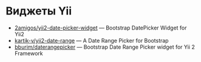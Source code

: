 # Виджеты Yii

* [2amigos/yii2-date-picker-widget](https://github.com/2amigos/yii2-date-picker-widget) — Bootstrap DatePicker Widget for Yii2
* [kartik-v/yii2-date-range](https://github.com/kartik-v/yii2-date-range) — A Date Range Picker for Bootstrap
* [bburim/daterangepicker](https://github.com/bburim/daterangepicker) — Bootstrap Date Range Picker widget for Yii 2 Framework
